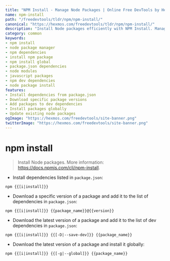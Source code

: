 ```yaml
---
title: "NPM Install - Manage Node Packages | Online Free DevTools by Hexmos"
name: npm-install
path: "/freedevtools/tldr/npm/npm-install/"
canonical: "https://hexmos.com/freedevtools/tldr/npm/npm-install/"
description: "Install Node packages efficiently with NPM Install. Manage project dependencies, download specific versions, and update global packages. Free online tool, no registration required."
category: common
keywords:
- npm install
- node package manager
- npm dependencies
- install npm package
- npm install global
- package.json dependencies
- node modules
- javascript packages
- npm dev dependencies
- node package install
features:
- Install dependencies from package.json
- Download specific package versions
- Add packages to dev dependencies
- Install packages globally
- Update existing node packages
ogImage: "https://hexmos.com/freedevtools/site-banner.png"
twitterImage: "https://hexmos.com/freedevtools/site-banner.png"
---
```


# npm install

> Install Node packages.
> More information: <https://docs.npmjs.com/cli/npm-install>.

- Install dependencies listed in `package.json`:

`npm {{[i|install]}}`

- Download a specific version of a package and add it to the list of dependencies in `package.json`:

`npm {{[i|install]}} {{package_name}}@{{version}}`

- Download the latest version of a package and add it to the list of dev dependencies in `package.json`:

`npm {{[i|install]}} {{[-D|--save-dev]}} {{package_name}}`

- Download the latest version of a package and install it globally:

`npm {{[i|install]}} {{[-g|--global]}} {{package_name}}`
